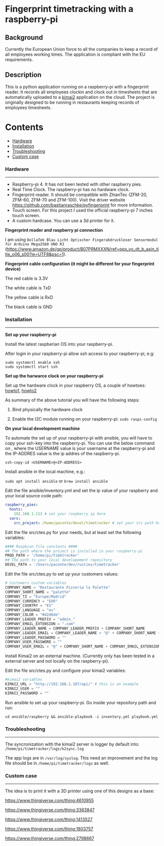 # Fingerprint timetracking with a raspberry-pi

## Background
Currently the European Union force to all the companies to keep a record of all employees working times. The application is compliant with the EU requirements.

## Description
This is a python application running on a raspberry-pi with a fingerprint reader. It records all employees clockin and clock out in timesheets that are automatically uploaded to a [kimai2] application on the cloud. The project is originally designed to be running in restaurants keeping records of employees timesheets. 

Contents
========

 * [Hardware](#hardware)
 * [Installation](#installation)
 * [Troubleshooting](#troubleshooting)
 * [Custom case](#custom-case)


### Hardware
---

- Raspberry-pi 4. It has not been tested with other raspberry pies.
- Real Time Clock. The raspberry-pi has no hardware clock.
- Fingerprint reader. It should be compatible with ZhianTec (ZFM-20, ZFM-60, ZFM-70 and ZFM-100). Visit the driver website https://github.com/bastianraschke/pyfingerprint for more information.
- Touch screen. For this project I used the official raspberry-pi 7 inches touch screen.
- A custom hardcase. You can use a 3d printer for it.

**Fingerprint reader and raspberry pi connection**

I am using `DollaTek Blau Licht Optischer Fingerabdruckleser Sensormodul für Arduino Mega2560 UNO R3` (https://www.amazon.de/gp/product/B07PRMXXXN/ref=ppx_yo_dt_b_asin_title_o06_s00?ie=UTF8&psc=1).

**Fingerprint cable configuration (it might be different for your fingerprint device)**

The red cable is 3.3V

The white cable is TxD

The yellow cable is RxD

The black cable is GND


### Installation
---

**Set up your raspberry-pi**

Install the latest raspberian OS into your raspberry-pi.

After login in your raspberry-pi allow ssh access to your raspberry-pi, e.g:
```
sudo systemctl enable ssh
sudo systemctl start ssh
```

**Set up the harwarce clock on your raspberry-pi**

Set up the hardware clock in your raspberry OS, a couple of howtoes: [howto1](https://pimylifeup.com/raspberry-pi-rtc/), [howto2](https://thepihut.com/blogs/raspberry-pi-tutorials/17209332-adding-a-real-time-clock-to-your-raspberry-pi)

As summary of the above tutorial you will have the following steps:

1) Bind physically the hardware clock

2) Enable the I2C module running on your raspberry-pi: ```sudo raspi-config```

**On your local development machine**

To automate the set up of your raspberry-pi with ansible, you will have to copy your ssh-key into the raspberry-pi. You can use the below command on , where the USERNAME value is your username at the raspberry-pi and the IP-ADDRES value is the ip addres of the raspberry-pi.

`ssh-copy-id <USERNAME>@<IP-ADDRESS>`

Install ansible in the local machine, e.g.:

`sudo apt install ansible`
or
`brew install ansible`


Edit the file ansible/inventory.yml and set the ip value of your raspberry and your local source code path:

```yaml
raspberry_pies:
  hosts:
    192.168.1.113 # set your raspberry ip here
  vars:
    src_project: /home/paconte/devel/timetracker # set your src path here
```

Edit the file src/ctes.py for your needs, but at least set the following variables:

```python
#### Raspbian file constants ####
## The path where the project is installed in your raspberry-pi
PROD_PATH = '/home/pi/timetracker'
## The path to your local developement repository
DEVEL_PATH = '/Users/paconte/dev/rusties/timetracker'
```

Edit the file src/ctes.py to set up your customers values:

```python
# Customers custom variables
COMPANY_NAME = "Restaurante Pizzeria la Palette"
COMPANY_SHORT_NAME = "palette"
COMPANY_TZ = "Europe/Madrid"
COMPANY_CURRENCY = "EUR"
COMPANY_COUNTRY = "ES"
COMPANY_LANGUAGE = "es"
COMPANY_COLOR = "#d2d6de"
COMPANY_LEADER_PREFIX = "admin_"
COMPANY_EMAIL_EXTENSION = ".com"
COMPANY_LEADER_NAME = COMPANY_LEADER_PREFIX + COMPANY_SHORT_NAME
COMPANY_LEADER_EMAIL = COMPANY_LEADER_NAME + "@" + COMPANY_SHORT_NAME + COMPANY_EMAIL_EXTENSION
COMPANY_LEADER_PASSWORD = ""
COMPANY_USER_PASSWORD = ""
COMPANY_USER_EMAIL = "@" + COMPANY_SHORT_NAME + COMPANY_EMAIL_EXTENSION
```

Install Kimai2 on an external machine. (Currently only has been tested in a external server and not locally on the raspberry-pi).

Edit the file src/ctes.py and configure your kimai2 variables:
```python
#kimai2 variables
KIMAI2_URL = "http://192.168.1.107/api/" # this is an example
KIMAI2_USER = ""
KIMAI2_PASSWORD = ""
```

Run ansible to set up your raspberry-pi. Go inside your repository path and run:

```
cd ansible/raspberry && ansible-playbook -i inventory.yml playbook.yml
```



### Troubleshooting
---

The syncronization with the kimai2 server is logger by default into: `/home/pi/timetracker/logs/k2sync.log`

The app logs are in `/var/log/syslog`. This need an improvement and the log file should be in `/home/pi/timetracker/logs` as well.



### Custom case
---

The idea is to print it with a 3D printer using one of this designs as a base:

https://www.thingiverse.com/thing:4610955

https://www.thingiverse.com/thing:3363847

https://www.thingiverse.com/thing:1413527

https://www.thingiverse.com/thing:1803757

https://www.thingiverse.com/thing:2798667



[kimai2]: <https://github.com/kevinpapst/kimai2>
